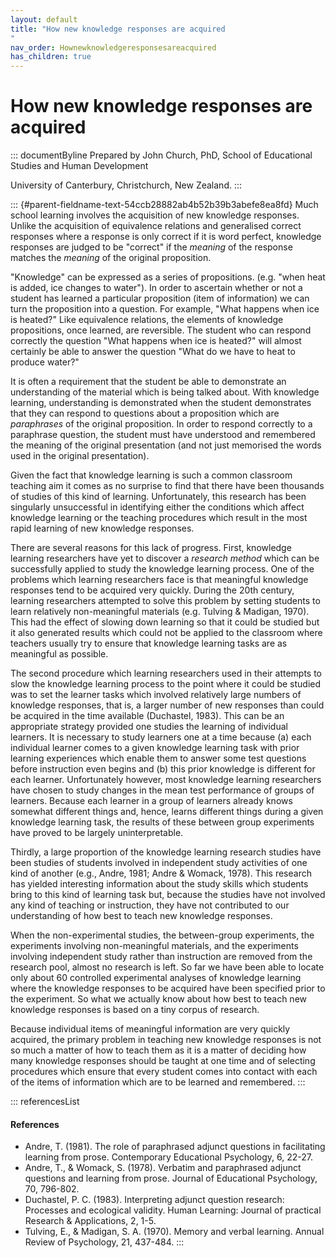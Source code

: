 ```yaml
---
layout: default
title: "How new knowledge responses are acquired 
"
nav_order: Hownewknowledgeresponsesareacquired
has_children: true
---
```

# How new knowledge responses are acquired 


::: documentByline
Prepared by John Church, PhD, School of Educational Studies and Human
Development

University of Canterbury, Christchurch, New Zealand.
:::

::: {#parent-fieldname-text-54ccb28882ab4b52b39b3abefe8ea8fd}
Much school learning involves the acquisition of new knowledge
responses. Unlike the acquisition of equivalence relations and
generalised correct responses where a response is only correct if it is
word perfect, knowledge responses are judged to be "correct" if the
*meaning* of the response matches the *meaning* of the original
proposition.

"Knowledge" can be expressed as a series of propositions. (e.g. "when
heat is added, ice changes to water"). In order to ascertain whether or
not a student has learned a particular proposition (item of information)
we can turn the proposition into a question. For example, "What happens
when ice is heated?" Like equivalence relations, the elements of
knowledge propositions, once learned, are reversible. The student who
can respond correctly the question "What happens when ice is heated?"
will almost certainly be able to answer the question "What do we have to
heat to produce water?"

It is often a requirement that the student be able to demonstrate an
understanding of the material which is being talked about. With
knowledge learning, understanding is demonstrated when the student
demonstrates that they can respond to questions about a proposition
which are *paraphrases* of the original proposition. In order to respond
correctly to a paraphrase question, the student must have understood and
remembered the meaning of the original presentation (and not just
memorised the words used in the original presentation).

Given the fact that knowledge learning is such a common classroom
teaching aim it comes as no surprise to find that there have been
thousands of studies of this kind of learning. Unfortunately, this
research has been singularly unsuccessful in identifying either the
conditions which affect knowledge learning or the teaching procedures
which result in the most rapid learning of new knowledge responses.

There are several reasons for this lack of progress. First, knowledge
learning researchers have yet to discover a *research* *method* which
can be successfully applied to study the knowledge learning process. One
of the problems which learning researchers face is that meaningful
knowledge responses tend to be acquired very quickly. During the 20th
century, learning researchers attempted to solve this problem by setting
students to learn relatively non-meaningful materials (e.g. Tulving &
Madigan, 1970). This had the effect of slowing down learning so that it
could be studied but it also generated results which could not be
applied to the classroom where teachers usually try to ensure that
knowledge learning tasks are as meaningful as possible.

The second procedure which learning researchers used in their attempts
to slow the knowledge learning process to the point where it could be
studied was to set the learner tasks which involved relatively large
numbers of knowledge responses, that is, a larger number of new
responses than could be acquired in the time available (Duchastel,
1983). This can be an appropriate strategy provided one studies the
learning of individual learners. It is necessary to study learners one
at a time because (a) each individual learner comes to a given knowledge
learning task with prior learning experiences which enable them to
answer some test questions before instruction even begins and (b) this
prior knowledge is different for each learner. Unfortunately however,
most knowledge learning researchers have chosen to study changes in the
mean test performance of groups of learners. Because each learner in a
group of learners already knows somewhat different things and, hence,
learns different things during a given knowledge learning task, the
results of these between group experiments have proved to be largely
uninterpretable.

Thirdly, a large proportion of the knowledge learning research studies
have been studies of students involved in independent study activities
of one kind of another (e.g., Andre, 1981; Andre & Womack, 1978). This
research has yielded interesting information about the study skills
which students bring to this kind of learning task but, because the
studies have not involved any kind of teaching or instruction, they have
not contributed to our understanding of how best to teach new knowledge
responses.

When the non-experimental studies, the between-group experiments, the
experiments involving non-meaningful materials, and the experiments
involving independent study rather than instruction are removed from the
research pool, almost no research is left. So far we have been able to
locate only about 60 controlled experimental analyses of knowledge
learning where the knowledge responses to be acquired have been
specified prior to the experiment. So what we actually know about how
best to teach new knowledge responses is based on a tiny corpus of
research.

Because individual items of meaningful information are very quickly
acquired, the primary problem in teaching new knowledge responses is not
so much a matter of how to teach them as it is a matter of deciding how
many knowledge responses should be taught at one time and of selecting
procedures which ensure that every student comes into contact with each
of the items of information which are to be learned and remembered.
:::

::: referencesList
#### References

-   Andre, T. (1981). The role of paraphrased adjunct questions in
    facilitating learning from prose. Contemporary Educational
    Psychology, 6, 22-27.
-   Andre, T., & Womack, S. (1978). Verbatim and paraphrased adjunct
    questions and learning from prose. Journal of Educational
    Psychology, 70, 796-802.
-   Duchastel, P. C. (1983). Interpreting adjunct question research:
    Processes and ecological validity. Human Learning: Journal of
    practical Research & Applications, 2, 1-5.
-   Tulving, E., & Madigan, S. A. (1970). Memory and verbal learning.
    Annual Review of Psychology, 21, 437-484.
:::
